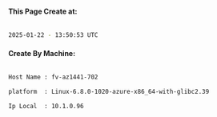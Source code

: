 
   
#### This Page Create at:

```bash

2025-01-22 - 13:50:53 UTC

```

#### Create By Machine:

```bash

Host Name : fv-az1441-702

platform  : Linux-6.8.0-1020-azure-x86_64-with-glibc2.39

Ip Local  : 10.1.0.96

```

